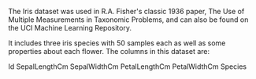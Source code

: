 The Iris dataset was used in R.A. Fisher's classic 1936 paper, The Use of Multiple Measurements in Taxonomic Problems, and can also be found on the UCI Machine Learning Repository.

It includes three iris species with 50 samples each as well as some properties about each flower.
The columns in this dataset are:

Id SepalLengthCm SepalWidthCm PetalLengthCm PetalWidthCm Species
